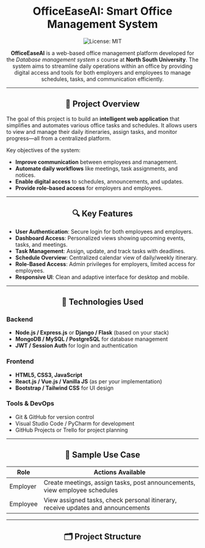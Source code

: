 <div align="center">

# OfficeEaseAI: Smart Office Management System

![License: MIT](https://img.shields.io/badge/License-MIT-yellow.svg)

**OfficeEaseAI** is a web-based office management platform developed for the *Database management system 
s* course at **North South University**. The system aims to streamline daily operations within an office by providing digital access and tools for both employers and employees to manage schedules, tasks, and communication efficiently.

</div>

---

<div align="center">

## 📌 Project Overview

</div>

The goal of this project is to build an **intelligent web application** that simplifies and automates various office tasks and schedules. It allows users to view and manage their daily itineraries, assign tasks, and monitor progress—all from a centralized platform.

Key objectives of the system:
- **Improve communication** between employees and management.
- **Automate daily workflows** like meetings, task assignments, and notices.
- **Enable digital access** to schedules, announcements, and updates.
- **Provide role-based access** for employers and employees.

---

<div align="center">

## 🔍 Key Features

</div>

- **User Authentication**: Secure login for both employees and employers.
- **Dashboard Access**: Personalized views showing upcoming events, tasks, and meetings.
- **Task Management**: Assign, update, and track tasks with deadlines.
- **Schedule Overview**: Centralized calendar view of daily/weekly itinerary.
- **Role-Based Access**: Admin privileges for employers, limited access for employees.
- **Responsive UI**: Clean and adaptive interface for desktop and mobile.

---

<div align="center">

## 🧠 Technologies Used

</div>

### Backend
- **Node.js / Express.js** or **Django / Flask** (based on your stack)
- **MongoDB / MySQL / PostgreSQL** for database management
- **JWT / Session Auth** for login and authentication

### Frontend
- **HTML5, CSS3, JavaScript**
- **React.js / Vue.js / Vanilla JS** (as per your implementation)
- **Bootstrap / Tailwind CSS** for UI design

### Tools & DevOps
- Git & GitHub for version control
- Visual Studio Code / PyCharm for development
- GitHub Projects or Trello for project planning

---

<div align="center">

## 🧪 Sample Use Case

</div>

| Role      | Actions Available                                                                 |
|-----------|-------------------------------------------------------------------------------------|
| Employer  | Create meetings, assign tasks, post announcements, view employee schedules         |
| Employee  | View assigned tasks, check personal itinerary, receive updates and announcements    |

---

<div align="center">

## 🗂️ Project Structure

</div>